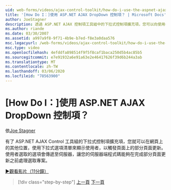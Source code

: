 ```yaml
---
uid: web-forms/videos/ajax-control-toolkit/how-do-i-use-the-aspnet-ajax-dropdown-control
title: '[How Do I：]使用 ASP.NET AJAX DropDown 控制項？ | Microsoft Docs'
author: JoeStagner
description: 透過 ASP.NET AJAX 控制項工具組中的下拉式控制項擴充項，您可以向使用者呈現可觸發部分 pa 的選項下拉式清單 。
ms.author: riande
ms.date: 03/30/2007
ms.assetid: a997a9f8-9f71-4b9e-b7ed-f8e3a0daa576
msc.legacyurl: /web-forms/videos/ajax-control-toolkit/how-do-i-use-the-aspnet-ajax-dropdown-control
msc.type: video
ms.openlocfilehash: 4efddfa898514f9f5f8caf1baca250d5b4ac85b5
ms.sourcegitcommit: e7e91932a6e91a63e2e46417626f39d6b244a3ab
ms.translationtype: MT
ms.contentlocale: zh-TW
ms.lasthandoff: 03/06/2020
ms.locfileid: "78563900"
---
```

# <a name="how-do-i-use-the-aspnet-ajax-dropdown-control"></a>[How Do I：]使用 ASP.NET AJAX DropDown 控制項？

依[Joe Stagner](https://github.com/JoeStagner)

有了 ASP.NET AJAX Control 工具組的下拉式控制項擴充項，您就可以在網頁上的其他位置，使用下拉式選項清單來顯示使用者，以觸發頁面上的部分頁面更新。 使用者選取的選項會傳遞至伺服器，讓您的伺服器端程式碼能夠在完成部分頁面更新之前處理選取專案。

[&#9654;觀看影片（11分鐘）](https://channel9.msdn.com/Blogs/ASP-NET-Site-Videos/how-do-i-use-the-aspnet-ajax-dropdown-control)

> [!div class="step-by-step"]
> [上一頁](how-do-i-configure-the-aspnet-ajax-calendar-control.md)
> [下一頁](how-do-i-use-the-aspnet-ajax-maskededit-controls.md)
